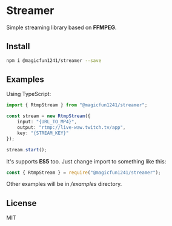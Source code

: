 # Streamer
Simple streaming library based on **FFMPEG**.

## Install
```bash
npm i @magicfun1241/streamer --save
```

## Examples
Using TypeScript:
```typescript
import { RtmpStream } from "@magicfun1241/streamer";

const stream = new RtmpStream({
    input: "{URL_TO_MP4}",
    output: "rtmp://live-waw.twitch.tv/app",
    key: "{STREAM_KEY}"
});

stream.start();
```
It's supports **ES5** too. Just change import to something like this:
```javascript
const { RtmpStream } = require("@magicfun1241/streamer");
```
Other examples will be in */examples* directory.

## License
MIT
